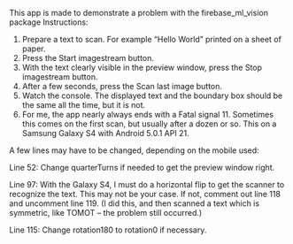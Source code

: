 This app is made to demonstrate a problem with the firebase_ml_vision package
Instructions:
1.	Prepare a text to scan. For example “Hello World” printed on a sheet of paper.
2.	Press the Start imagestream button.
3.	With the text clearly visible in the preview window, press the Stop imagestream button.
4.	After a few seconds, press the Scan last image button.
5.	Watch the console. The displayed text and the boundary box should be the same all the time, but it is not. 
6.	For me, the app nearly always ends with a Fatal signal 11. Sometimes this comes on the first scan, but usually after a dozen or so. This on a Samsung Galaxy S4 with Android 5.0.1 API 21.

A few lines may have to be changed, depending on the mobile used:

Line 52: Change quarterTurns if needed to get the preview window right.

Line 97: With the Galaxy S4, I must do a horizontal flip to get the scanner to recognize the text. This may not be your case. If not, comment out line 118 and uncomment line 119. (I did this, and then scanned a text which is symmetric, like TOMOT – the problem still occurred.)

Line 115: Change rotation180 to rotation0 if necessary.

